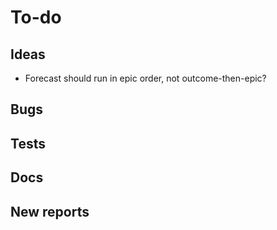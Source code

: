 # To-do

## Ideas

- Forecast should run in epic order, not outcome-then-epic?

## Bugs

## Tests

## Docs

## New reports
